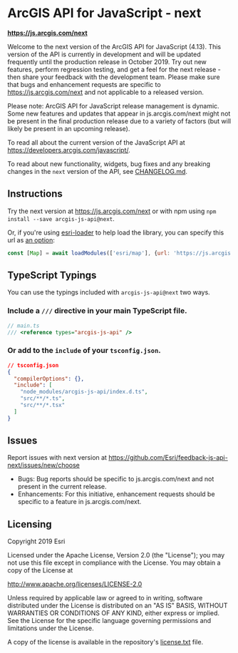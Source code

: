 # ArcGIS API for JavaScript - next

**https://js.arcgis.com/next**

Welcome to the next version of the ArcGIS API for JavaScript (4.13). 
This version of the API is currently in development and will be updated frequently until the production release in October 2019. Try out new features, perform regression testing, and get a feel for the next release - then share your feedback with the development team. Please make sure that bugs and enhancement requests are specific to https://js.arcgis.com/next and not applicable to a released version.

Please note: ArcGIS API for JavaScript release management is dynamic. Some new features and updates that appear in js.arcgis.com/next might not be present in the final production release due to a variety of factors (but will likely be present in an upcoming release).

To read all about the current version of the JavaScript API at https://developers.arcgis.com/javascript/.

To read about new functionality, widgets, bug fixes and any breaking changes in the `next` version of the API, see [CHANGELOG.md](CHANGELOG.md).

## Instructions

Try the next version at https://js.arcgis.com/next or with npm using `npm install --save arcgis-js-api@next`.

Or, if you're using [esri-loader](https://github.com/Esri/esri-loader) to help load the library, you can specify this url as [an option](https://github.com/Esri/esri-loader#from-a-specific-version):
```javascript
const [Map] = await loadModules(['esri/map'], {url: 'https://js.arcgis.com/next'});
```

## TypeScript Typings

You can use the typings included with `arcgis-js-api@next` two ways.

### Include a `///` directive in your main TypeScript file.
```ts
// main.ts
/// <reference types="arcgis-js-api" />
```

### Or add to the `include` of your `tsconfig.json`.
```json
// tsconfig.json
{
  "compilerOptions": {},
  "include": [
    "node_modules/arcgis-js-api/index.d.ts",
    "src/**/*.ts",
    "src/**/*.tsx"
  ]
}
```

## Issues

Report issues with next version at https://github.com/Esri/feedback-js-api-next/issues/new/choose

* Bugs: Bug reports should be specific to js.arcgis.com/next and not present in the current release.
* Enhancements: For this initiative, enhancement requests should be specific to a feature in js.arcgis.com/next.

## Licensing

Copyright 2019 Esri

Licensed under the Apache License, Version 2.0 (the "License");
you may not use this file except in compliance with the License.
You may obtain a copy of the License at

   http://www.apache.org/licenses/LICENSE-2.0

Unless required by applicable law or agreed to in writing, software
distributed under the License is distributed on an "AS IS" BASIS,
WITHOUT WARRANTIES OR CONDITIONS OF ANY KIND, either express or implied.
See the License for the specific language governing permissions and
limitations under the License.

A copy of the license is available in the repository's [license.txt](https://raw.github.com/Esri/feedback-js-api-next/blob/master/LICENSE) file.
